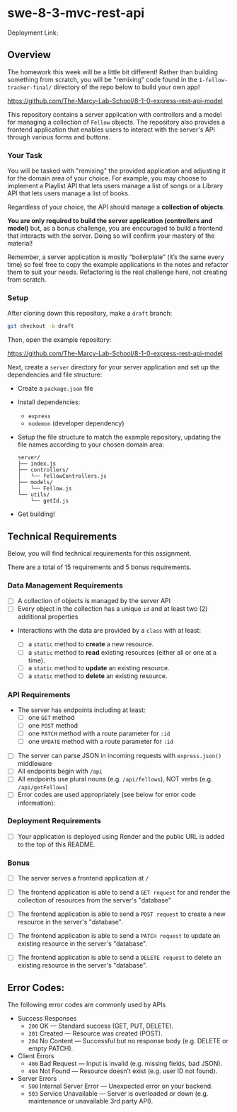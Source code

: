 # swe-8-3-mvc-rest-api

Deployment Link: 

## Overview

The homework this week will be a little bit different! Rather than building something from scratch, you will be "remixing" code found in the `1-fellow-tracker-final/` directory of the repo below to build your own app! 

https://github.com/The-Marcy-Lab-School/8-1-0-express-rest-api-model

This repository contains a server application with controllers and a model for managing a collection of `Fellow` objects. The repository also provides a frontend application that enables users to interact with the server's API through various forms and buttons.

### Your Task

You will be tasked with "remixing" the provided application and adjusting it for the domain area of your choice. For example, you may choose to implement a Playlist API that lets users manage a list of songs or a Library API that lets users manage a list of books. 

Regardless of your choice, the API should manage a **collection of objects**.

**You are only required to build the server application (controllers and model)** but, as a bonus challenge, you are encouraged to build a frontend that interacts with the server. Doing so will confirm your mastery of the material!

Remember, a server application is mostly “boilerplate” (it’s the same every time) so feel free to copy the example applications in the notes and refactor them to suit your needs. Refactoring is the real challenge here, not creating from scratch.

### Setup

After cloning down this repository, make a `draft` branch:

```sh
git checkout -b draft
```

Then, open the example repository:

https://github.com/The-Marcy-Lab-School/8-1-0-express-rest-api-model

Next, create a `server` directory for your server application and set up the dependencies and file structure:

* Create a `package.json` file
* Install dependencies:
  * `express`
  * `nodemon` (developer dependency)
* Setup the file structure to match the example repository, updating the file names according to your chosen domain area:

  ``` 
  server/
  ├── index.js
  ├── controllers/
  │   └── fellowControllers.js
  ├── models/
  │   └── Fellow.js
  └── utils/
      └── getId.js
  ```

* Get building!

## Technical Requirements

Below, you will find technical requirements for this assignment.

There are a total of 15 requirements and 5 bonus requirements.

### Data Management Requirements

- [ ] A collection of objects is managed by the server API
- [ ] Every object in the collection has a unique `id` and at least two (2) additional properties

* Interactions with the data are provided by a `class` with at least:

  - [ ] a `static` method to **create** a new resource.
  - [ ] a `static` method to **read** existing resources (either all or one at a time).
  - [ ] a `static` method to **update** an existing resource.
  - [ ] a `static` method to **delete** an existing resource.

### API Requirements

* The server has endpoints including at least:
  - [ ] one `GET` method
  - [ ] one `POST` method
  - [ ] one `PATCH` method with a route parameter for `:id`
  - [ ] one `UPDATE` method with a route parameter for `:id`

- [ ] The server can parse JSON in incoming requests with `express.json()` middleware
- [ ] All endpoints begin with `/api`
- [ ] All endpoints use plural nouns (e.g. `/api/fellows`), NOT verbs (e.g. `/api/getFellows`)
- [ ] Error codes are used appropriately (see below for error code information):

### Deployment Requirements

- [ ] Your application is deployed using Render and the public URL is added to the top of this README.

### Bonus

- [ ] The server serves a frontend application at `/`
- [ ] The frontend application is able to send a `GET request` for and render the collection of resources from the server's "database"
- [ ] The frontend application is able to send a `POST request` to create a new resource in the server's "database".
- [ ] The frontend application is able to send a `PATCH request` to update an existing resource in the server's "database".
- [ ] The frontend application is able to send a `DELETE request` to delete an existing resource in the server's "database".


## Error Codes:

The following error codes are commonly used by APIs

* Success Responses
  * `200` OK — Standard success (GET, PUT, DELETE).
  * `201` Created — Resource was created (POST).
  * `204` No Content — Successful but no response body (e.g. DELETE or empty PATCH).
* Client Errors
  * `400` Bad Request — Input is invalid (e.g. missing fields, bad JSON).
  * `404` Not Found — Resource doesn’t exist (e.g. user ID not found).
* Server Errors
  * `500` Internal Server Error — Unexpected error on your backend.
  * `503` Service Unavailable — Server is overloaded or down (e.g. maintenance or unavailable 3rd party API).
